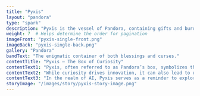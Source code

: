 ```yaml
---
title: "Pyxis"
layout: "pandora"
type: "spark"
description: "Pyxis is the vessel of Pandora, containing gifts and burdens for humanity."
weight: 7  # Helps determine the order for pagination
imageFront: "pyxis-single-front.png"
imageBack: "pyxis-single-back.png"
gallery: "Pandora"
bandText: "The enigmatic container of both blessings and curses."
contentTitle: "Pyxis – The Box of Curiosity"
contentText1: "Pyxis, often referred to as Pandora’s box, symbolizes the risks of unchecked curiosity. It contained all the world’s evils, released by Pandora."
contentText2: "While curiosity drives innovation, it can also lead to unintended consequences—just as it did with Pandora’s box."
contentText3: "In the realm of AI, Pyxis serves as a reminder to explore with caution and responsibility, ensuring that what we unleash serves the greater good."
storyImage: "/images/story/pyxis-story-image.png"
---
```


